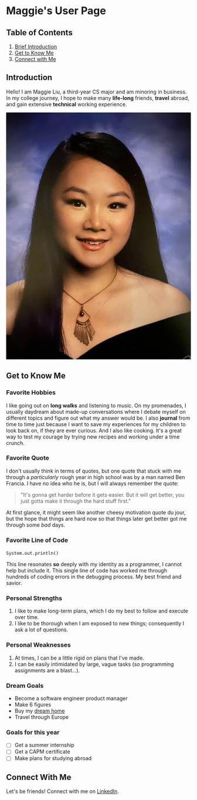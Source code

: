 # Maggie's User Page
## Table of Contents

1. [Brief Introduction](#introduction)
2. [Get to Know Me](#get-to-know-me)
3. [Connect with Me](#connect-with-me)
## Introduction
Hello! I am Maggie Liu, a third-year CS major and am minoring in business. In my college journey, I hope to make many **life-long** friends, **travel** abroad, and gain extensive **technical** working experience.

<!--- is this considered a relative link??-->
![My Image](images/myImage.jpg)

## Get to Know Me
### Favorite Hobbies
I like going out on **long walks** and listening to music. On my promenades, I usually daydream about made-up conversations where I debate myself on different topics and figure out what my answer would be. I also **journal** from time to time just because I want to save my experiences for my children to look back on, if they are ever curious. And I also like cooking. It's a great way to test my courage by trying new recipes and working under a time crunch.
### Favorite Quote
I don't usually think in terms of quotes, but one quote that stuck with me through a *particularly* rough year in high school was by a man named Ben Francia. I have no idea who he is, but I will always remember the quote:
> "It's gonna get harder before it gets easier. But it will get better, you just gotta make it through the hard stuff first."


At first glance, it might seem like another cheesy motivation quote du jour, but the hope that things are hard now so that things later get better got me through some *bad* days.

### Favorite Line of Code
`System.out.println()`

This line resonates **so** deeply with my identity as a programmer, I cannot help but include it. This single line of code has worked me through hundreds of coding errors in the debugging process. My best friend and savior.

### Personal Strengths
1. I like to make long-term plans, which I do my best to follow and execute over time. 
2. I like to be thorough when I am exposed to new things; consequently I ask a lot of questions.
   
### Personal Weaknesses
1. At times, I can be a little rigid on plans that I've made. 
2. I can be easily intimidated by large, vague tasks (so programming assignments are a blast...). 

<!---How to make section links??-->

### Dream Goals
- Become a software engineer product manager
- Make 6 figures
  <!---is this considered a relative link to an image in the repo?? it's a regular link-->
- Buy my [dream home](https://assets.architecturaldesigns.com/plan_assets/324992227/large/86053BW_1-nu_1568236260.jpg)
- Travel through Europe 

### Goals for this year
- [ ] Get a summer internship
- [ ] Get a CAPM certificate
- [ ] Make plans for studying abroad

## Connect With Me
Let's be friends! Connect with me on [LinkedIn](https://www.linkedin.com/in/maggie-liu-26aa53228).
